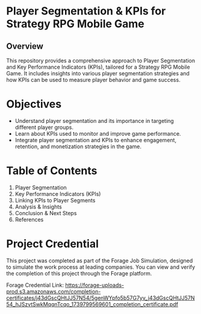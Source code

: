 # Player Segmentation & KPIs for Strategy RPG Mobile Game
## Overview
This repository provides a comprehensive approach to Player Segmentation and Key Performance Indicators (KPIs), tailored for a Strategy RPG Mobile Game. It includes insights into various player segmentation strategies and how KPIs can be used to measure player behavior and game success.

# Objectives
- Understand player segmentation and its importance in targeting different player groups.
- Learn about KPIs used to monitor and improve game performance.
- Integrate player segmentation and KPIs to enhance engagement, retention, and monetization strategies in the game.

# Table of Contents
1. Player Segmentation
2. Key Performance Indicators (KPIs)
3. Linking KPIs to Player Segments
4. Analysis & Insights
5. Conclusion & Next Steps
6. References

# Project Credential
This project was completed as part of the Forage Job Simulation, designed to simulate the work process at leading companies. You can view and verify the completion of this project through the Forage platform.

Forage Credential Link: https://forage-uploads-prod.s3.amazonaws.com/completion-certificates/j43dGscQHtJJ57N54/5genWYpfo5b57G7yv_j43dGscQHtJJ57N54_hJSzvtSwkMqqnTcqo_1739799569601_completion_certificate.pdf

